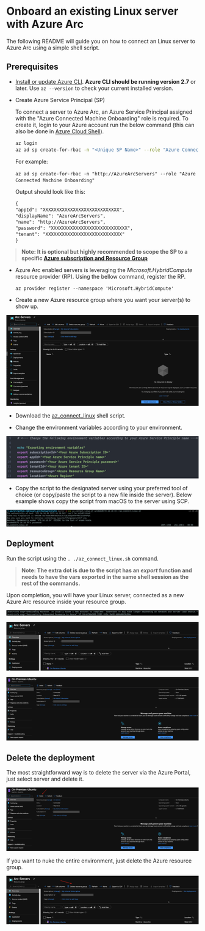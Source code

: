 # Onboard an existing Linux server with Azure Arc

The following README will guide you on how to connect an Linux server to Azure Arc using a simple shell script.

## Prerequisites

* [Install or update Azure CLI](https://docs.microsoft.com/en-us/cli/azure/install-azure-cli?view=azure-cli-latest). **Azure CLI should be running version 2.7** or later. Use ```az --version``` to check your current installed version.

* Create Azure Service Principal (SP)

    To connect a server to Azure Arc, an Azure Service Principal assigned with the "Azure Connected Machine Onboarding" role is required. To create it, login to your Azure account run the below command (this can also be done in [Azure Cloud Shell](https://shell.azure.com/)).

    ```bash
    az login
    az ad sp create-for-rbac -n "<Unique SP Name>" --role "Azure Connected Machine Onboarding"
    ```

    For example:

    ```az ad sp create-for-rbac -n "http://AzureArcServers" --role "Azure Connected Machine Onboarding"```

    Output should look like this:

    ```console
    {
    "appId": "XXXXXXXXXXXXXXXXXXXXXXXXXXXX",
    "displayName": "AzureArcServers",
    "name": "http://AzureArcServers",
    "password": "XXXXXXXXXXXXXXXXXXXXXXXXXXXX",
    "tenant": "XXXXXXXXXXXXXXXXXXXXXXXXXXXX"
    }
    ```

> **Note: It is optional but highly recommended to scope the SP to a specific [Azure subscription and Resource Group](https://docs.microsoft.com/en-us/cli/azure/ad/sp?view=azure-cli-latest)**

* Azure Arc enabled servers is leveraging the *Microsoft.HybridCompute* resource provider (RP). Using the bellow command, register the RP.

    ```console
    az provider register --namespace 'Microsoft.HybridCompute'
    ```

* Create a new Azure resource group where you want your server(s) to show up.

![](../img/onboard_server_linux/01.png)

* Download the [az_connect_linux](../scripts/az_connect_linux.sh) shell script.

* Change the environment variables according to your environment.

![](../img/onboard_server_linux/02.png)

* Copy the script to the designated server using your preferred tool of choice (or copy/paste the script to a new file inside the server). Below example shows copy the script from macOS to the server using SCP.

![](../img/onboard_server_linux/03.png)

## Deployment

Run the script using the ```. ./az_connect_linux.sh``` command.

> **Note: The extra dot is due to the script has an *export* function and needs to have the vars exported in the same shell session as the rest of the commands.**

Upon completion, you will have your Linux server, connected as a new Azure Arc resource inside your resource group.

![](../img/onboard_server_linux/04.png)

![](../img/onboard_server_linux/05.png)

![](../img/onboard_server_linux/06.png)

## Delete the deployment

The most straightforward way is to delete the server via the Azure Portal, just select server and delete it.

![](../img/onboard_server_linux/07.png)

If you want to nuke the entire environment, just delete the Azure resource group.

![](../img/onboard_server_linux/08.png)
